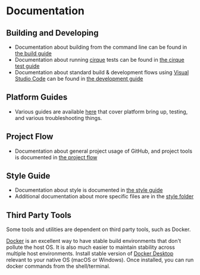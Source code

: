 # Documentation

## Building and Developing

-   Documentation about building from the command line can be found in
    [the build guide](guides/BUILDING.md)
-   Documentation about running [cirque](https://github.com/openweave/cirque)
    tests can be found in
    [the cirque test guide](../src/test_driver/linux-cirque/README.md)
-   Documentation about standard build & development flows using
    [Visual Studio Code](https://code.visualstudio.com/) can be found in
    [the development guide](./VSCODE_DEVELOPMENT.md)

## Platform Guides

-   Various guides are available [here](./guides/README.md) that cover platform
    bring up, testing, and various troubleshooting things.

## Project Flow

-   Documentation about general project usage of GitHub, and project tools is
    documented in [the project flow](./PROJECT_FLOW.md)

## Style Guide

-   Documentation about style is documented in
    [the style guide](./style/style_guide.md)
-   Additional documentation about more specific files are in the
    [style folder](./style/)

## Third Party Tools

Some tools and utilities are dependent on third party tools, such as Docker.

[Docker](https://www.docker.com) is an excellent way to have stable build
environments that don't pollute the host OS. It is also much easier to maintain
stability across multiple host environments. Install stable version of
[Docker Desktop](https://www.docker.com/products/docker-desktop) relevant to
your native OS (macOS or Windows). Once installed, you can run docker commands
from the shell/terminal.
